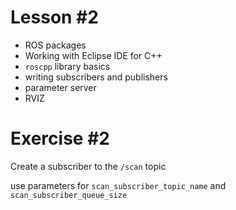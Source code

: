 # Lesson #2

* ROS packages
* Working with Eclipse IDE for C++
* `roscpp` library basics
* writing subscribers and publishers
* parameter server
* RVIZ

# Exercise #2

Create a subscriber to the `/scan` topic

use parameters for `scan_subscriber_topic_name` and `scan_subscriber_queue_size`